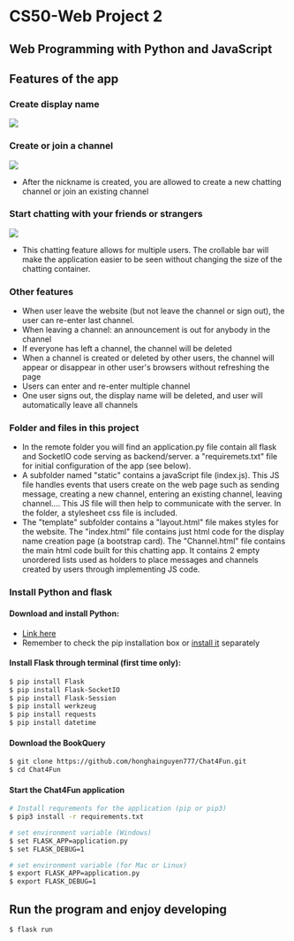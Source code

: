 # CS50-Web Project 2

## Web Programming with Python and JavaScript

## Features of the app

### Create display name
![](https://i.imgur.com/BMHCRBq.jpg)

### Create or join a channel
![](https://i.imgur.com/9kF3Etf.jpg)
- After the nickname is created, you are allowed to create a new chatting channel or join an existing channel

### Start chatting with your friends or strangers
![](https://i.imgur.com/6fzbFMr.jpg)
- This chatting feature allows for multiple users. The crollable bar will make the application easier to be seen without changing the size of the chatting container.

### Other features
- When user leave the website (but not leave the channel or sign out), the user can re-enter last channel.
- When leaving a channel: an announcement is out for anybody in the channel
- If everyone has left a channel, the channel will be deleted
- When a channel is created or deleted by other users, the channel will appear or disappear in other user's browsers without refreshing the page
- Users can enter and re-enter multiple channel
- One user signs out, the display name will be deleted, and user will automatically leave all channels

### Folder and files in this project
- In the remote folder you will find an application.py file contain all flask and SocketIO code serving as backend/server. a "requiremets.txt" file for initial configuration of the app (see below).
- A subfolder named "static" contains a javaScript file (index.js). This JS file handles events that users create on the web page such as sending message, creating a new channel, entering an existing channel, leaving channel.... This JS file will then help to communicate with the server. In the folder, a stylesheet css file is included.
- The "template" subfolder contains a "layout.html" file makes styles for the website. The "index.html" file contains just html code for the display name creation page (a bootstrap card). The "Channel.html" file contains the main html code built for this chatting app. It contains 2 empty unordered lists used as holders to place messages and channels created by users through implementing JS code.

### Install Python and flask

#### Download and install Python:

- [Link here](https://www.python.org/downloads/)
- Remember to check the pip installation box or [install it](https://pip.pypa.io/en/stable/installing/) separately

#### Install Flask through terminal (first time only):
```bash
$ pip install Flask
$ pip install Flask-SocketIO
$ pip install Flask-Session
$ pip install werkzeug
$ pip install requests
$ pip install datetime
```

#### Download the BookQuery
```bash
$ git clone https://github.com/honghainguyen777/Chat4Fun.git
$ cd Chat4Fun
```

#### Start the Chat4Fun application
```bash
# Install requrements for the application (pip or pip3)
$ pip3 install -r requirements.txt

# set environment variable (Windows)
$ set FLASK_APP=application.py
$ set FLASK_DEBUG=1

# set environment variable (for Mac or Linux)
$ export FLASK_APP=application.py
$ export FLASK_DEBUG=1
```

## Run the program and enjoy developing
```bash
$ flask run
```
